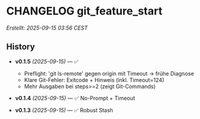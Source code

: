 # CHANGELOG git_feature_start

_Erstellt: 2025-09-15 03:56 CEST_

## History

- **v0.1.5** *(2025-09-15)* — ✅
  - Preflight: 'git ls-remote' gegen origin mit Timeout -> frühe Diagnose
  - Klare Git-Fehler: Exitcode + Hinweis (inkl. Timeout=124)
  - Mehr Ausgaben bei steps>=2 (zeigt Git-Commands)

- **v0.1.4** *(2025-09-15)* — ✅ No-Prompt + Timeout

- **v0.1.3** *(2025-09-15)* — ✅ Robust Stash
